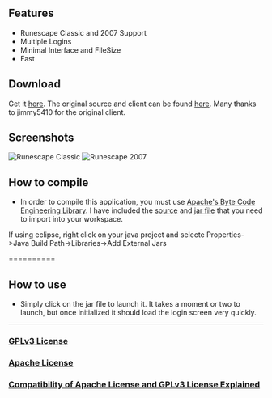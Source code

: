 Features
-------------------------------
* Runescape Classic and 2007 Support
* Multiple Logins
* Minimal Interface and FileSize
* Fast

Download
-------------------------------

Get it [here](https://github.com/Hu6/VestaClient/raw/master/VestaClient.jar). The original source and client can be found [here](http://code.google.com/p/vestaclient/). Many thanks to jimmy5410 for the original client.

Screenshots
-------------------------------

![Runescape Classic](https://raw.github.com/Hu6/VestaClient/master/RSC.png)
![Runescape 2007](https://raw.github.com/Hu6/VestaClient/master/RS2007.png)

How to compile
-------------------------------
* In order to  compile this application, you must use [Apache's Byte Code Engineering Library](http://commons.apache.org/bcel/). I have included the [source](https://github.com/Hu6/VestaClient/tree/master/src) and [jar file](https://github.com/Hu6/VestaClient/blob/master/VestaClient0.02.jar?raw=true) that you need to import into your workspace.

If using eclipse, right click on your java project and selecte Properties->Java Build Path->Libraries->Add External Jars

==========

How to use
-------------------------------
* Simply click on the jar file to launch it. It takes a moment or two to launch, but once initialized it should load the login screen very quickly.

***

### [GPLv3 License](http://www.gnu.org/licenses/gpl.txt)

### [Apache License](http://www.apache.org/licenses/LICENSE-2.0.txt)

### [Compatibility of Apache License and GPLv3 License Explained](http://www.apache.org/licenses/GPL-compatibility.html)
